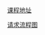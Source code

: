 


[课程地址](https://coding.imooc.com/class/338.html)  

[请求流程图](https://www.processon.com/diagraming/5fc8e78f5653bb7d2b28c060)